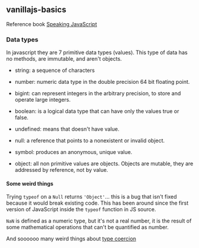 ## vanillajs-basics
Reference book [Speaking JavaScript](http://speakingjs.com/)

### Data types
In javascript they are 7 primitive data types (values).
This type of data has no methods, are immutable, and aren't objects.
* string: a sequence of characters
* number: numeric data type in the double precision 64 bit floating point.
* bigint: can represent integers in the arbitrary precision, to store and operate large integers.
* boolean: is a logical data type that can have only the values true or false.
* undefined: means that doesn't have value.
* null: a reference that points to a nonexistent or invalid object.
* symbol: produces an anonymous, unique value.

* object: all non primitive values are objects. Objects are mutable, they are addressed by reference, not by value.

#### Some weird things
Trying `typeof` on a `Null` returns `'Object'`... this is a bug that isn't fixed because it would break existing code. This has been around since the first version of JavaScript inside the `typeof` function in JS source.

`NaN` is defined as a numeric type, but it's not a real number, it is the result of some mathematical operations that can't be quantified as number.

And soooooo many weird things about [type coercion](https://www.freecodecamp.org/news/js-type-coercion-explained-27ba3d9a2839/)
